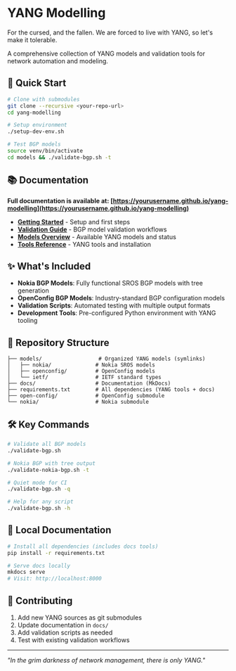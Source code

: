 # YANG Modelling

For the cursed, and the fallen. We are forced to live with YANG, so let's make it tolerable.

A comprehensive collection of YANG models and validation tools for network automation and modeling.

## 🚀 Quick Start

```bash
# Clone with submodules
git clone --recursive <your-repo-url>
cd yang-modelling

# Setup environment
./setup-dev-env.sh

# Test BGP models
source venv/bin/activate
cd models && ./validate-bgp.sh -t
```

## 📚 Documentation

**Full documentation is available at: [https://yourusername.github.io/yang-modelling](https://yourusername.github.io/yang-modelling)**

- **[Getting Started](docs/getting-started/quick-start.md)** - Setup and first steps
- **[Validation Guide](docs/user-guide/validation.md)** - BGP model validation workflows  
- **[Models Overview](docs/models/index.md)** - Available YANG models and status
- **[Tools Reference](docs/reference/yang-tools.md)** - YANG tools and installation

## ✨ What's Included

- **Nokia BGP Models**: Fully functional SROS BGP models with tree generation
- **OpenConfig BGP Models**: Industry-standard BGP configuration models
- **Validation Scripts**: Automated testing with multiple output formats  
- **Development Tools**: Pre-configured Python environment with YANG tooling

## 📁 Repository Structure

```
├── models/                  # Organized YANG models (symlinks)
│   ├── nokia/              # Nokia SROS models
│   ├── openconfig/         # OpenConfig models
│   └── ietf/               # IETF standard types
├── docs/                   # Documentation (MkDocs)
├── requirements.txt        # All dependencies (YANG tools + docs)
├── open-config/            # OpenConfig submodule
└── nokia/                  # Nokia submodule
```

## 🛠️ Key Commands

```bash
# Validate all BGP models
./validate-bgp.sh

# Nokia BGP with tree output
./validate-nokia-bgp.sh -t

# Quiet mode for CI
./validate-bgp.sh -q

# Help for any script
./validate-bgp.sh -h
```

## 📖 Local Documentation

```bash
# Install all dependencies (includes docs tools)
pip install -r requirements.txt

# Serve docs locally
mkdocs serve
# Visit: http://localhost:8000
```

## 🤝 Contributing

1. Add new YANG sources as git submodules
2. Update documentation in `docs/`
3. Add validation scripts as needed
4. Test with existing validation workflows

---

*"In the grim darkness of network management, there is only YANG."*
